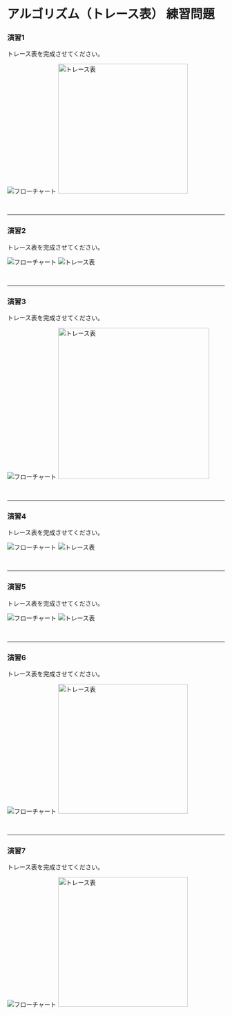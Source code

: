 # アルゴリズム（トレース表） 練習問題

### 演習1
トレース表を完成させてください。

<img src="./img/01_01.png" alt="フローチャート">

<img src="./img/01_02.png" alt="トレース表" width="300">

<br><hr>

### 演習2
トレース表を完成させてください。

<img src="./img/02_01.png" alt="フローチャート">

<img src="./img/02_02.png" alt="トレース表">

<br><hr>

### 演習3
トレース表を完成させてください。

<img src="./img/03_01.png" alt="フローチャート">

<img src="./img/03_02.png" alt="トレース表" width="350">

<br><hr>

### 演習4
トレース表を完成させてください。

<img src="./img/04_01.png" alt="フローチャート">

<img src="./img/04_02.png" alt="トレース表">

<br><hr>

### 演習5
トレース表を完成させてください。

<img src="./img/05_01.png" alt="フローチャート">

<img src="./img/05_02.png" alt="トレース表">

<br><hr>

### 演習6
トレース表を完成させてください。

<img src="./img/06_01.png" alt="フローチャート">

<img src="./img/06_02.png" alt="トレース表" width="300">

<br><hr>

### 演習7
トレース表を完成させてください。

<img src="./img/07_01.png" alt="フローチャート">

<img src="./img/07_02.png" alt="トレース表" width="300">
